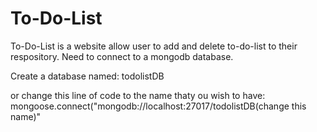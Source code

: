 # To-Do-List

To-Do-List is a website allow user to add and delete to-do-list to their respository. Need to connect to a mongodb database.

Create a database named:
todolistDB

or change this line of code to the name thaty ou wish to have:
mongoose.connect("mongodb://localhost:27017/todolistDB(change this name)"
